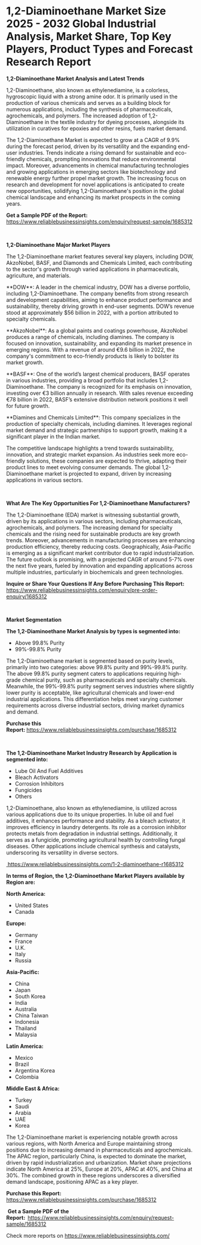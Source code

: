 <p><h1>1,2-Diaminoethane Market Size 2025 - 2032 Global Industrial Analysis, Market Share, Top Key Players, Product Types and Forecast Research Report</h1></p><p><strong>1,2-Diaminoethane Market Analysis and Latest Trends</strong></p>
<p><p>1,2-Diaminoethane, also known as ethylenediamine, is a colorless, hygroscopic liquid with a strong amine odor. It is primarily used in the production of various chemicals and serves as a building block for numerous applications, including the synthesis of pharmaceuticals, agrochemicals, and polymers. The increased adoption of 1,2-Diaminoethane in the textile industry for dyeing processes, alongside its utilization in curatives for epoxies and other resins, fuels market demand.</p><p>The 1,2-Diaminoethane Market is expected to grow at a CAGR of 9.9% during the forecast period, driven by its versatility and the expanding end-user industries. Trends indicate a rising demand for sustainable and eco-friendly chemicals, prompting innovations that reduce environmental impact. Moreover, advancements in chemical manufacturing technologies and growing applications in emerging sectors like biotechnology and renewable energy further propel market growth. The increasing focus on research and development for novel applications is anticipated to create new opportunities, solidifying 1,2-Diaminoethane's position in the global chemical landscape and enhancing its market prospects in the coming years.</p></p>
<p><strong>Get a Sample PDF of the Report:&nbsp;</strong> <a href="https://www.reliablebusinessinsights.com/enquiry/request-sample/1685312?utm_campaign=3252&utm_medium=2&utm_source=Github&utm_content=ia&utm_term=26032025&utm_id=12-diaminoethane">https://www.reliablebusinessinsights.com/enquiry/request-sample/1685312</a></p>
<p>&nbsp;</p>
<p><strong>1,2-Diaminoethane Major Market Players</strong></p>
<p><p>The 1,2-Diaminoethane market features several key players, including DOW, AkzoNobel, BASF, and Diamonds and Chemicals Limited, each contributing to the sector's growth through varied applications in pharmaceuticals, agriculture, and materials.</p><p>**DOW**: A leader in the chemical industry, DOW has a diverse portfolio, including 1,2-Diaminoethane. The company benefits from strong research and development capabilities, aiming to enhance product performance and sustainability, thereby driving growth in end-user segments. DOW’s revenue stood at approximately $56 billion in 2022, with a portion attributed to specialty chemicals.</p><p>**AkzoNobel**: As a global paints and coatings powerhouse, AkzoNobel produces a range of chemicals, including diamines. The company is focused on innovation, sustainability, and expanding its market presence in emerging regions. With a revenue of around €9.6 billion in 2022, the company's commitment to eco-friendly products is likely to bolster its market growth.</p><p>**BASF**: One of the world’s largest chemical producers, BASF operates in various industries, providing a broad portfolio that includes 1,2-Diaminoethane. The company is recognized for its emphasis on innovation, investing over €3 billion annually in research. With sales revenue exceeding €78 billion in 2022, BASF’s extensive distribution network positions it well for future growth.</p><p>**Diamines and Chemicals Limited**: This company specializes in the production of specialty chemicals, including diamines. It leverages regional market demand and strategic partnerships to support growth, making it a significant player in the Indian market.</p><p>The competitive landscape highlights a trend towards sustainability, innovation, and strategic market expansion. As industries seek more eco-friendly solutions, these companies are expected to thrive, adapting their product lines to meet evolving consumer demands. The global 1,2-Diaminoethane market is projected to expand, driven by increasing applications in various sectors.</p></p>
<p>&nbsp;</p>
<p><strong>What Are The Key Opportunities For 1,2-Diaminoethane Manufacturers?</strong></p>
<p><p>The 1,2-Diaminoethane (EDA) market is witnessing substantial growth, driven by its applications in various sectors, including pharmaceuticals, agrochemicals, and polymers. The increasing demand for specialty chemicals and the rising need for sustainable products are key growth trends. Moreover, advancements in manufacturing processes are enhancing production efficiency, thereby reducing costs. Geographically, Asia-Pacific is emerging as a significant market contributor due to rapid industrialization. The future outlook is promising, with a projected CAGR of around 5-7% over the next five years, fueled by innovation and expanding applications across multiple industries, particularly in biochemicals and green technologies.</p></p>
<p><strong>Inquire or Share Your Questions If Any Before Purchasing This Report:</strong> <a href="https://www.reliablebusinessinsights.com/enquiry/pre-order-enquiry/1685312?utm_campaign=3252&utm_medium=2&utm_source=Github&utm_content=ia&utm_term=26032025&utm_id=12-diaminoethane">https://www.reliablebusinessinsights.com/enquiry/pre-order-enquiry/1685312</a></p>
<p>&nbsp;</p>
<p><strong>Market Segmentation</strong></p>
<p><strong>The 1,2-Diaminoethane Market Analysis by types is segmented into:</strong></p>
<p><ul><li>Above 99.8% Purity</li><li>99%-99.8% Purity</li></ul></p>
<p><p>The 1,2-Diaminoethane market is segmented based on purity levels, primarily into two categories: above 99.8% purity and 99%-99.8% purity. The above 99.8% purity segment caters to applications requiring high-grade chemical purity, such as pharmaceuticals and specialty chemicals. Meanwhile, the 99%-99.8% purity segment serves industries where slightly lower purity is acceptable, like agricultural chemicals and lower-end industrial applications. This differentiation helps meet varying customer requirements across diverse industrial sectors, driving market dynamics and demand.</p></p>
<p><strong>Purchase this Report:&nbsp;</strong><a href="https://www.reliablebusinessinsights.com/purchase/1685312?utm_campaign=3252&utm_medium=2&utm_source=Github&utm_content=ia&utm_term=26032025&utm_id=12-diaminoethane">https://www.reliablebusinessinsights.com/purchase/1685312</a></p>
<p>&nbsp;</p>
<p><strong>The 1,2-Diaminoethane Market Industry Research by Application is segmented into:</strong></p>
<p><ul><li>Lube Oil And Fuel Additives</li><li>Bleach Activators</li><li>Corrosion Inhibitors</li><li>Fungicides</li><li>Others</li></ul></p>
<p><p>1,2-Diaminoethane, also known as ethylenediamine, is utilized across various applications due to its unique properties. In lube oil and fuel additives, it enhances performance and stability. As a bleach activator, it improves efficiency in laundry detergents. Its role as a corrosion inhibitor protects metals from degradation in industrial settings. Additionally, it serves as a fungicide, promoting agricultural health by controlling fungal diseases. Other applications include chemical synthesis and catalysts, underscoring its versatility in diverse sectors.</p></p>
<p><a href="https://www.reliablebusinessinsights.com/1-2-diaminoethane-r1685312?utm_campaign=3252&utm_medium=2&utm_source=Github&utm_content=ia&utm_term=26032025&utm_id=12-diaminoethane">&nbsp;https://www.reliablebusinessinsights.com/1-2-diaminoethane-r1685312</a></p>
<p><strong>In terms of Region, the 1,2-Diaminoethane Market Players available by Region are:</strong></p>
<p>
    <p> <strong> North America: </strong>
        <ul>
            <li>United States</li>
            <li>Canada</li>
        </ul>
        </p> 
    <p> <strong> Europe: </strong>
        <ul>
            <li>Germany</li>
            <li>France</li>
            <li>U.K.</li>
            <li>Italy</li>
            <li>Russia</li>
        </ul>
        </p> 
    <p> <strong> Asia-Pacific: </strong>
        <ul>
            <li>China</li>
            <li>Japan</li>
            <li>South Korea</li>
            <li>India</li>
            <li>Australia</li>
            <li>China Taiwan</li>
            <li>Indonesia</li>
            <li>Thailand</li>
            <li>Malaysia</li>
        </ul>
        </p> 
    <p> <strong> Latin America: </strong>
        <ul>
            <li>Mexico</li>
            <li>Brazil</li>
            <li>Argentina Korea</li>
            <li>Colombia</li>
        </ul>
        </p> 
    <p> <strong> Middle East & Africa: </strong>
        <ul>
            <li>Turkey</li>
            <li>Saudi</li>
            <li>Arabia</li>
            <li>UAE</li>
            <li>Korea</li>
        </ul>
    </p>
    </p>
<p><p>The 1,2-Diaminoethane market is experiencing notable growth across various regions, with North America and Europe maintaining strong positions due to increasing demand in pharmaceuticals and agrochemicals. The APAC region, particularly China, is expected to dominate the market, driven by rapid industrialization and urbanization. Market share projections indicate North America at 25%, Europe at 20%, APAC at 40%, and China at 30%. The combined growth in these regions underscores a diversified demand landscape, positioning APAC as a key player.</p></p>
<p><strong>Purchase this Report: </strong><a href="https://www.reliablebusinessinsights.com/purchase/1685312?utm_campaign=3252&utm_medium=2&utm_source=Github&utm_content=ia&utm_term=26032025&utm_id=12-diaminoethane">https://www.reliablebusinessinsights.com/purchase/1685312</a></p>
<p>&nbsp;<strong>Get a Sample PDF of the Report:&nbsp;&nbsp;</strong><a href="https://www.reliablebusinessinsights.com/enquiry/request-sample/1685312?utm_campaign=3252&utm_medium=2&utm_source=Github&utm_content=ia&utm_term=26032025&utm_id=12-diaminoethane">https://www.reliablebusinessinsights.com/enquiry/request-sample/1685312</a></p>
<p><strong></strong></p>
<p>Check more reports on <a href="https://www.reliablebusinessinsights.com/?utm_campaign=3252&utm_medium=2&utm_source=Github&utm_content=ia&utm_term=26032025&utm_id=12-diaminoethane">https://www.reliablebusinessinsights.com/</a></p>